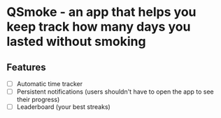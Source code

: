# QSmoke - an app that helps you keep track how many days you lasted without smoking

## Features

- [ ] Automatic time tracker
- [ ] Persistent notifications (users shouldn't have to open the app to see their progress)
- [ ] Leaderboard (your best streaks)
